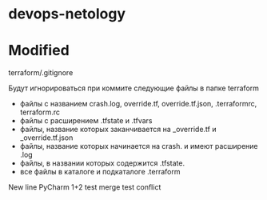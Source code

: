 # devops-netology
# Modified

terraform/.gitignore

Будут игнорироваться при коммите следующие файлы в папке terraform
- файлы с названием crash.log, override.tf, override.tf.json, .terraformrc, terraform.rc
- файлы с расширением .tfstate и .tfvars
- файлы, название которых заканчивается на _override.tf и _override.tf.json
- файлы, название которых начинается на crash. и имеют расширение .log
- файлы, в названии которых содержится .tfstate.
- все файлы в каталоге и подкаталоге .terraform

New line PyCharm
1+2
test merge
test conflict
